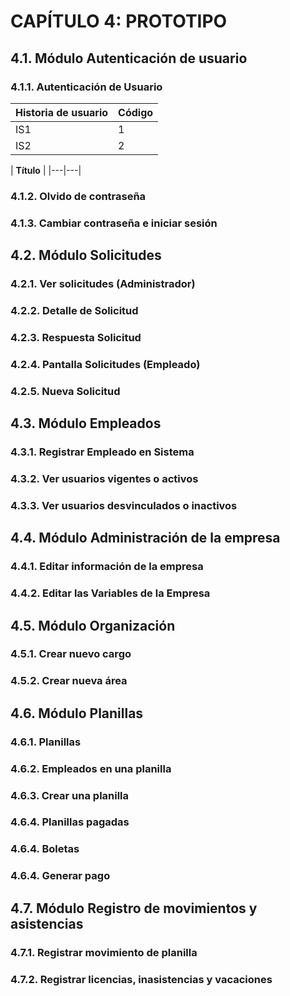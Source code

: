 # CAPÍTULO 4: PROTOTIPO
## 4.1. Módulo Autenticación de usuario
### 4.1.1. Autenticación de Usuario
| Historia de usuario | Código |
|---|---|
| IS1 | 1 |
| IS2 | 2 |

| **Título** |
|---|---|
### 4.1.2. Olvido de contraseña
### 4.1.3. Cambiar contraseña e iniciar sesión


## 4.2. Módulo Solicitudes
### 4.2.1. Ver solicitudes (Administrador)
### 4.2.2. Detalle de Solicitud
### 4.2.3. Respuesta Solicitud
### 4.2.4. Pantalla Solicitudes (Empleado)
### 4.2.5. Nueva Solicitud

## 4.3. Módulo Empleados
### 4.3.1. Registrar Empleado en Sistema
### 4.3.2. Ver usuarios vigentes o activos
### 4.3.3. Ver usuarios desvinculados o inactivos


## 4.4. Módulo Administración de la empresa
### 4.4.1. Editar información de la empresa
### 4.4.2. Editar las Variables de la Empresa


## 4.5. Módulo Organización
### 4.5.1. Crear nuevo cargo
### 4.5.2. Crear nueva área


## 4.6. Módulo Planillas
### 4.6.1. Planillas
### 4.6.2. Empleados en una planilla
### 4.6.3. Crear una planilla
### 4.6.4. Planillas pagadas
### 4.6.4. Boletas
### 4.6.4. Generar pago

## 4.7. Módulo Registro de movimientos y asistencias
### 4.7.1. Registrar movimiento de planilla
### 4.7.2. Registrar licencias, inasistencias y vacaciones


